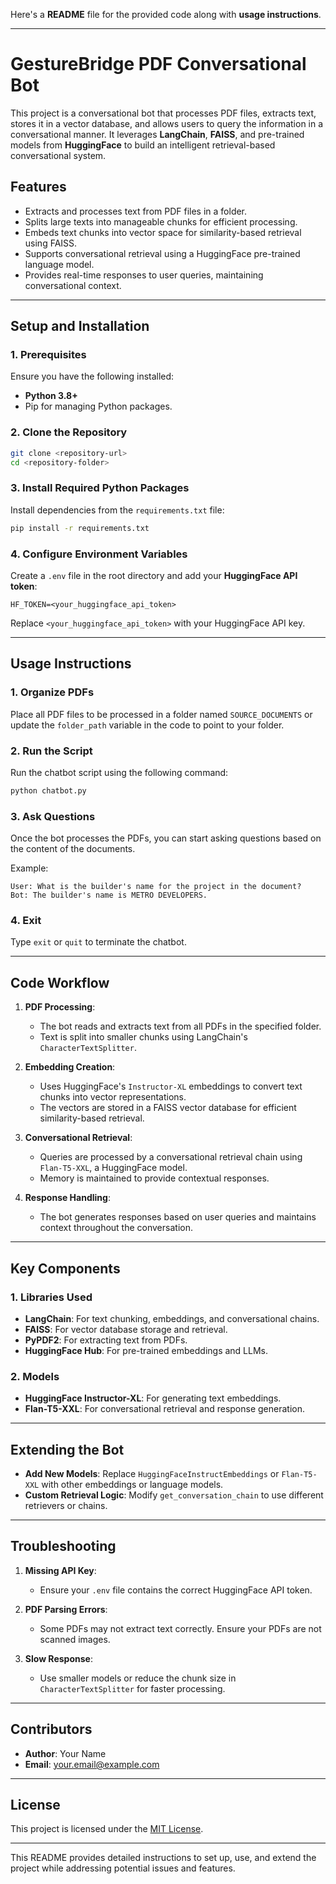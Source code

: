 Here's a **README** file for the provided code along with **usage instructions**.

---

# **GestureBridge PDF Conversational Bot**

This project is a conversational bot that processes PDF files, extracts text, stores it in a vector database, and allows users to query the information in a conversational manner. It leverages **LangChain**, **FAISS**, and pre-trained models from **HuggingFace** to build an intelligent retrieval-based conversational system.

## **Features**
- Extracts and processes text from PDF files in a folder.
- Splits large texts into manageable chunks for efficient processing.
- Embeds text chunks into vector space for similarity-based retrieval using FAISS.
- Supports conversational retrieval using a HuggingFace pre-trained language model.
- Provides real-time responses to user queries, maintaining conversational context.

---

## **Setup and Installation**

### **1. Prerequisites**
Ensure you have the following installed:
- **Python 3.8+**
- Pip for managing Python packages.

### **2. Clone the Repository**
```bash
git clone <repository-url>
cd <repository-folder>
```

### **3. Install Required Python Packages**
Install dependencies from the `requirements.txt` file:
```bash
pip install -r requirements.txt
```

### **4. Configure Environment Variables**
Create a `.env` file in the root directory and add your **HuggingFace API token**:
```env
HF_TOKEN=<your_huggingface_api_token>
```

Replace `<your_huggingface_api_token>` with your HuggingFace API key.

---

## **Usage Instructions**

### **1. Organize PDFs**
Place all PDF files to be processed in a folder named `SOURCE_DOCUMENTS` or update the `folder_path` variable in the code to point to your folder.

### **2. Run the Script**
Run the chatbot script using the following command:
```bash
python chatbot.py
```

### **3. Ask Questions**
Once the bot processes the PDFs, you can start asking questions based on the content of the documents.

Example:
```text
User: What is the builder's name for the project in the document?
Bot: The builder's name is METRO DEVELOPERS.
```

### **4. Exit**
Type `exit` or `quit` to terminate the chatbot.

---

## **Code Workflow**

1. **PDF Processing**:
   - The bot reads and extracts text from all PDFs in the specified folder.
   - Text is split into smaller chunks using LangChain's `CharacterTextSplitter`.

2. **Embedding Creation**:
   - Uses HuggingFace's `Instructor-XL` embeddings to convert text chunks into vector representations.
   - The vectors are stored in a FAISS vector database for efficient similarity-based retrieval.

3. **Conversational Retrieval**:
   - Queries are processed by a conversational retrieval chain using `Flan-T5-XXL`, a HuggingFace model.
   - Memory is maintained to provide contextual responses.

4. **Response Handling**:
   - The bot generates responses based on user queries and maintains context throughout the conversation.

---

## **Key Components**

### **1. Libraries Used**
- **LangChain**: For text chunking, embeddings, and conversational chains.
- **FAISS**: For vector database storage and retrieval.
- **PyPDF2**: For extracting text from PDFs.
- **HuggingFace Hub**: For pre-trained embeddings and LLMs.

### **2. Models**
- **HuggingFace Instructor-XL**: For generating text embeddings.
- **Flan-T5-XXL**: For conversational retrieval and response generation.

---

## **Extending the Bot**
- **Add New Models**: Replace `HuggingFaceInstructEmbeddings` or `Flan-T5-XXL` with other embeddings or language models.
- **Custom Retrieval Logic**: Modify `get_conversation_chain` to use different retrievers or chains.

---

## **Troubleshooting**

1. **Missing API Key**:
   - Ensure your `.env` file contains the correct HuggingFace API token.

2. **PDF Parsing Errors**:
   - Some PDFs may not extract text correctly. Ensure your PDFs are not scanned images.

3. **Slow Response**:
   - Use smaller models or reduce the chunk size in `CharacterTextSplitter` for faster processing.

---

## **Contributors**
- **Author**: Your Name
- **Email**: your.email@example.com

---

## **License**
This project is licensed under the [MIT License](LICENSE).

--- 

This README provides detailed instructions to set up, use, and extend the project while addressing potential issues and features.
